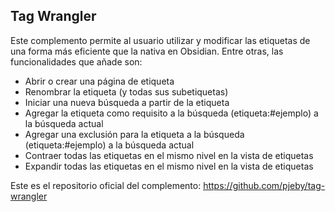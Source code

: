 ## Tag Wrangler
Este complemento permite al usuario utilizar y modificar las etiquetas de una forma más eficiente que la nativa en Obsidian. Entre otras, las funcionalidades que añade son:
- Abrir o crear una página de etiqueta
- Renombrar la etiqueta (y todas sus subetiquetas)
- Iniciar una nueva búsqueda a partir de la etiqueta
- Agregar la etiqueta como requisito a la búsqueda (etiqueta:#ejemplo) a la búsqueda actual
- Agregar una exclusión para la etiqueta a la búsqueda (etiqueta:#ejemplo) a la búsqueda actual
- Contraer todas las etiquetas en el mismo nivel en la vista de etiquetas
- Expandir todas las etiquetas en el mismo nivel en la vista de etiquetas

Este es el repositorio oficial del complemento: https://github.com/pjeby/tag-wrangler